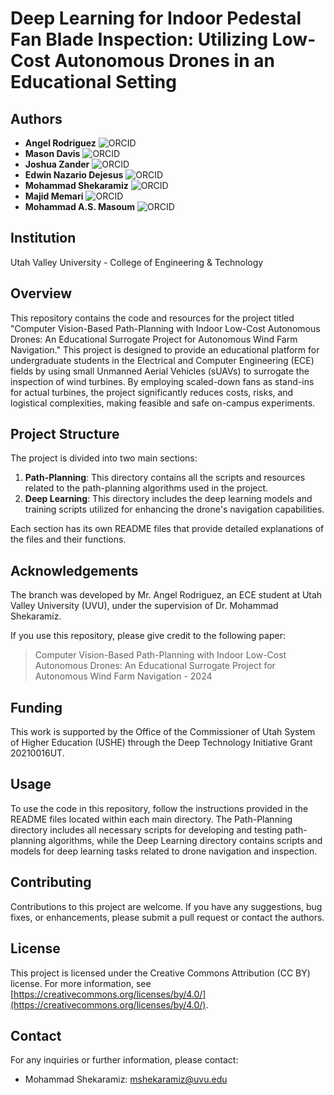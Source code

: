 # Deep Learning for Indoor Pedestal Fan Blade Inspection: Utilizing Low-Cost Autonomous Drones in an Educational Setting

## Authors
- **Angel Rodriguez** ![ORCID](https://img.shields.io/badge/ORCID-0009--0003--6360--3685-green)
- **Mason Davis** ![ORCID](https://img.shields.io/badge/ORCID-0009--0003--5832--8738-green)
- **Joshua Zander** ![ORCID](https://img.shields.io/badge/ORCID-0009--0009--3965--8663-green)
- **Edwin Nazario Dejesus** ![ORCID](https://img.shields.io/badge/ORCID-0009--0009--2783--9547-green)
- **Mohammad Shekaramiz** ![ORCID](https://img.shields.io/badge/ORCID-0000--0003--1176--3284-green)
- **Majid Memari** ![ORCID](https://img.shields.io/badge/ORCID-0000--0001--5654--4996-green)
- **Mohammad A.S. Masoum** ![ORCID](https://img.shields.io/badge/ORCID-0000--0001--7513--313X-green)


## Institution
Utah Valley University - College of Engineering & Technology

## Overview
This repository contains the code and resources for the project titled "Computer Vision-Based Path-Planning with Indoor Low-Cost Autonomous Drones: An Educational Surrogate Project for Autonomous Wind Farm Navigation." This project is designed to provide an educational platform for undergraduate students in the Electrical and Computer Engineering (ECE) fields by using small Unmanned Aerial Vehicles (sUAVs) to surrogate the inspection of wind turbines. By employing scaled-down fans as stand-ins for actual turbines, the project significantly reduces costs, risks, and logistical complexities, making feasible and safe on-campus experiments.

## Project Structure
The project is divided into two main sections:
1. **Path-Planning**: This directory contains all the scripts and resources related to the path-planning algorithms used in the project.
2. **Deep Learning**: This directory includes the deep learning models and training scripts utilized for enhancing the drone's navigation capabilities.

Each section has its own README files that provide detailed explanations of the files and their functions.

## Acknowledgements
The branch was developed by Mr. Angel Rodriguez, an ECE student at Utah Valley University (UVU), under the supervision of Dr. Mohammad Shekaramiz.

If you use this repository, please give credit to the following paper:
> Computer Vision-Based Path-Planning with Indoor Low-Cost Autonomous Drones: An Educational Surrogate Project for Autonomous Wind Farm Navigation - 2024

## Funding
This work is supported by the Office of the Commissioner of Utah System of Higher Education (USHE) through the Deep Technology Initiative Grant 20210016UT.

## Usage
To use the code in this repository, follow the instructions provided in the README files located within each main directory. The Path-Planning directory includes all necessary scripts for developing and testing path-planning algorithms, while the Deep Learning directory contains scripts and models for deep learning tasks related to drone navigation and inspection.

## Contributing
Contributions to this project are welcome. If you have any suggestions, bug fixes, or enhancements, please submit a pull request or contact the authors.

## License
This project is licensed under the Creative Commons Attribution (CC BY) license. For more information, see [https://creativecommons.org/licenses/by/4.0/](https://creativecommons.org/licenses/by/4.0/).

## Contact
For any inquiries or further information, please contact:
- Mohammad Shekaramiz: mshekaramiz@uvu.edu

